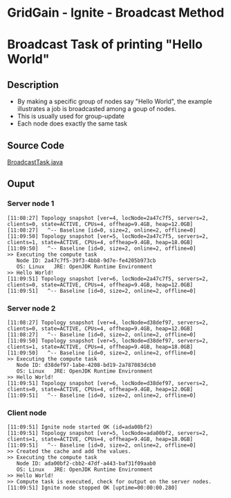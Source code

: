 # GridGain - Ignite - Broadcast Method
# Broadcast Task of printing "Hello World"

## Description
- By making a specific group of nodes say "Hello World", the example illustrates a job is broadcasted among a goup of nodes. 
- This is usually used for group-update
- Each node does exactly the same task

## Source Code
[BroadcastTask.java](../application-examples/BroadcastTask.java)

## Ouput

### Server node 1
```
[11:08:27] Topology snapshot [ver=4, locNode=2a47c7f5, servers=2, clients=0, state=ACTIVE, CPUs=4, offheap=9.4GB, heap=12.0GB]
[11:08:27]   ^-- Baseline [id=0, size=2, online=2, offline=0]
[11:09:50] Topology snapshot [ver=5, locNode=2a47c7f5, servers=2, clients=1, state=ACTIVE, CPUs=4, offheap=9.4GB, heap=18.0GB]
[11:09:50]   ^-- Baseline [id=0, size=2, online=2, offline=0]
>> Executing the compute task
   Node ID: 2a47c7f5-39f3-4bb8-9d7e-fe4205b973cb
   OS: Linux   JRE: OpenJDK Runtime Environment
>> Hello World!
[11:09:51] Topology snapshot [ver=6, locNode=2a47c7f5, servers=2, clients=0, state=ACTIVE, CPUs=4, offheap=9.4GB, heap=12.0GB]
[11:09:51]   ^-- Baseline [id=0, size=2, online=2, offline=0]
```

### Server node 2
```
[11:08:27] Topology snapshot [ver=4, locNode=d38def97, servers=2, clients=0, state=ACTIVE, CPUs=4, offheap=9.4GB, heap=12.0GB]
[11:08:27]   ^-- Baseline [id=0, size=2, online=2, offline=0]
[11:09:50] Topology snapshot [ver=5, locNode=d38def97, servers=2, clients=1, state=ACTIVE, CPUs=4, offheap=9.4GB, heap=18.0GB]
[11:09:50]   ^-- Baseline [id=0, size=2, online=2, offline=0]
>> Executing the compute task
   Node ID: d38def97-1abe-4208-bd19-2a787083dcb0
   OS: Linux   JRE: OpenJDK Runtime Environment
>> Hello World!
[11:09:51] Topology snapshot [ver=6, locNode=d38def97, servers=2, clients=0, state=ACTIVE, CPUs=4, offheap=9.4GB, heap=12.0GB]
[11:09:51]   ^-- Baseline [id=0, size=2, online=2, offline=0]
```

### Client node
```
[11:09:51] Ignite node started OK (id=ada00bf2)
[11:09:51] Topology snapshot [ver=5, locNode=ada00bf2, servers=2, clients=1, state=ACTIVE, CPUs=4, offheap=9.4GB, heap=18.0GB]
[11:09:51]   ^-- Baseline [id=0, size=2, online=2, offline=0]
>> Created the cache and add the values.
>> Executing the compute task
   Node ID: ada00bf2-cbb2-47df-a443-baf31f09aab0
   OS: Linux   JRE: OpenJDK Runtime Environment
>> Hello World!
>> Compute task is executed, check for output on the server nodes.
[11:09:51] Ignite node stopped OK [uptime=00:00:00.280]
```

